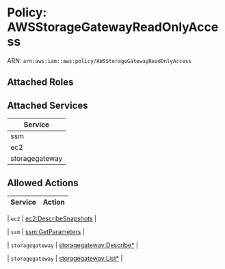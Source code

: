 # Policy: AWSStorageGatewayReadOnlyAccess

ARN: `arn:aws:iam::aws:policy/AWSStorageGatewayReadOnlyAccess`

## Attached Roles

## Attached Services

| Service |
|---------|
| ssm |
| ec2 |
| storagegateway |

## Allowed Actions

| Service | Action |
|:-------:|--------|

| `ec2` | [ec2:DescribeSnapshots](../actions.md#ec2:describesnapshots) |

| `ssm` | [ssm:GetParameters](../actions.md#ssm:getparameters) |

| `storagegateway` | [storagegateway:Describe*](../actions.md#storagegateway:describeall) |

| `storagegateway` | [storagegateway:List*](../actions.md#storagegateway:listall) |
